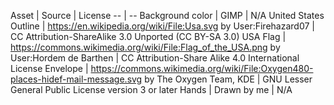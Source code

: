 Asset | Source | License
-- | --
Background color | GIMP | N/A
United States Outline | https://en.wikipedia.org/wiki/File:Usa.svg by User:Firehazard07 | CC Attribution-ShareAlike 3.0 Unported (CC BY-SA 3.0) 
USA Flag | https://commons.wikimedia.org/wiki/File:Flag_of_the_USA.png by User:Hordem de Barthen | CC Attribution-Share Alike 4.0 International License
Envelope | https://commons.wikimedia.org/wiki/File:Oxygen480-places-hidef-mail-message.svg by The Oxygen Team, KDE | GNU Lesser General Public License version 3 or later
Hands | Drawn by me | N/A
